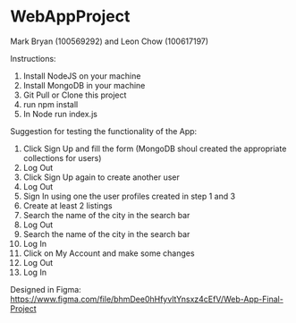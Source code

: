# WebAppProject 
Mark Bryan (100569292) and Leon Chow (100617197)

Instructions:
1) Install NodeJS on your machine
2) Install MongoDB in your machine
3) Git Pull or Clone this project
4) run npm install
5) In Node run index.js

Suggestion for testing the functionality of the App:
1) Click Sign Up and fill the form (MongoDB shoul created the appropriate collections for users)
2) Log Out
3) Click Sign Up again to create another user
4) Log Out
3) Sign In using one the user profiles created in step 1 and 3
4) Create at least 2 listings
5) Search the name of the city in the search bar
6) Log Out
7) Search the name of the city in the search bar
8) Log In
9) Click on My Account and make some changes
10) Log Out
11) Log In

Designed in Figma: 
https://www.figma.com/file/bhmDee0hHfyvltYnsxz4cEfV/Web-App-Final-Project


